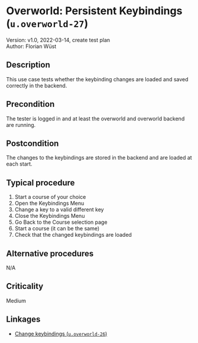 # Overworld: Persistent Keybindings (`u.overworld-27`)

Version: v1.0, 2022-03-14, create test plan \
Author: Florian Wüst

## Description

This use case tests whether the keybinding changes are loaded and saved correctly in the backend.

## Precondition

The tester is logged in and at least the overworld and overworld backend are running.

## Postcondition

The changes to the keybindings are stored in the backend and are loaded at each start.

## Typical procedure

1. Start a course of your choice
2. Open the Keybindings Menu
3. Change a key to a valid different key
4. Close the Keybindings Menu
5. Go Back to the Course selection page
6. Start a course (it can be the same)
7. Check that the changed keybindings are loaded

## Alternative procedures

N/A

## Criticality

Medium

## Linkages

- [Change keybindings (`u.overworld-26`)](u-overworld-26-change-keybindings.md)
